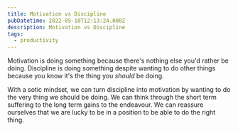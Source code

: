 ```yaml
---
title: Motivation vs Discipline
pubDatetime: 2022-05-10T12:13:24.000Z
description: Motivation vs Discipline
tags:
  - productivity
---
```


Motivation is doing something because there's nothing else you'd rather be doing. Discipline is
doing something despite wanting to do other things because you know it's the thing you _should_ be
doing.

With a sotic mindset, we can turn discipline into motivation by wanting to do the very thing we
should be doing. We can think through the short term suffering to the long term gains to the
endeavour. We can reassure ourselves that we are lucky to be in a position to be able to do the right
thing.
